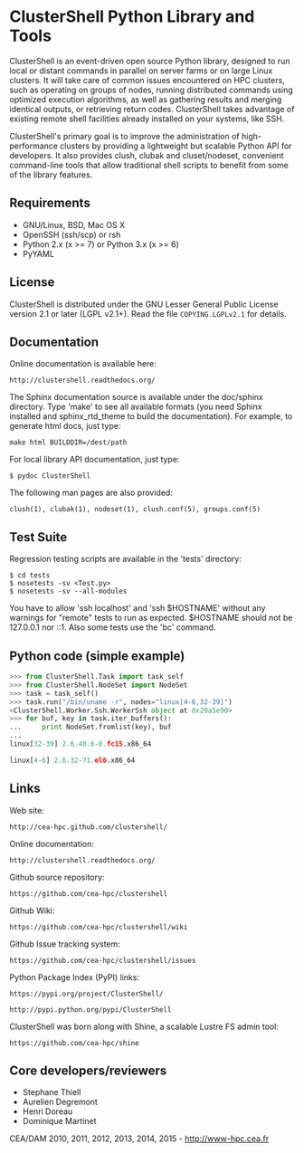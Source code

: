 ClusterShell Python Library and Tools
=====================================

ClusterShell is an event-driven open source Python library, designed to run
local or distant commands in parallel on server farms or on large Linux
clusters. It will take care of common issues encountered on HPC clusters, such
as operating on groups of nodes, running distributed commands using optimized
execution algorithms, as well as gathering results and merging identical
outputs, or retrieving return codes. ClusterShell takes advantage of existing
remote shell facilities already installed on your systems, like SSH.

ClusterShell's primary goal is to improve the administration of high-
performance clusters by providing a lightweight but scalable Python API for
developers. It also provides clush, clubak and cluset/nodeset, convenient
command-line tools that allow traditional shell scripts to benefit from some
of the library features.

Requirements
------------

 * GNU/Linux, BSD, Mac OS X
 * OpenSSH (ssh/scp) or rsh
 * Python 2.x (x >= 7) or Python 3.x (x >= 6)
 * PyYAML

License
-------

ClusterShell is distributed under the GNU Lesser General Public License version
2.1 or later (LGPL v2.1+). Read the file `COPYING.LGPLv2.1` for details.

Documentation
-------------

Online documentation is available here:

    http://clustershell.readthedocs.org/

The Sphinx documentation source is available under the doc/sphinx directory.
Type 'make' to see all available formats (you need Sphinx installed and
sphinx_rtd_theme to build the documentation). For example, to generate html
docs, just type:

    make html BUILDDIR=/dest/path

For local library API documentation, just type:

    $ pydoc ClusterShell

The following man pages are also provided:

    clush(1), clubak(1), nodeset(1), clush.conf(5), groups.conf(5)

Test Suite
----------

Regression testing scripts are available in the 'tests' directory:

    $ cd tests
    $ nosetests -sv <Test.py>
    $ nosetests -sv --all-modules

You have to allow 'ssh localhost' and 'ssh $HOSTNAME' without any warnings for
"remote" tests to run as expected. $HOSTNAME should not be 127.0.0.1 nor ::1.
Also some tests use the 'bc' command.

Python code (simple example)
----------------------------

```python
>>> from ClusterShell.Task import task_self
>>> from ClusterShell.NodeSet import NodeSet
>>> task = task_self()
>>> task.run("/bin/uname -r", nodes="linux[4-6,32-39]")
<ClusterShell.Worker.Ssh.WorkerSsh object at 0x20a5e90>
>>> for buf, key in task.iter_buffers():
...     print NodeSet.fromlist(key), buf
... 
linux[32-39] 2.6.40.6-0.fc15.x86_64

linux[4-6] 2.6.32-71.el6.x86_64
```

Links
-----

Web site:

    http://cea-hpc.github.com/clustershell/

Online documentation:

    http://clustershell.readthedocs.org/

Github source repository:

    https://github.com/cea-hpc/clustershell

Github Wiki:

    https://github.com/cea-hpc/clustershell/wiki

Github Issue tracking system:

    https://github.com/cea-hpc/clustershell/issues

Python Package Index (PyPI) links:

    https://pypi.org/project/ClusterShell/

    http://pypi.python.org/pypi/ClusterShell

ClusterShell was born along with Shine, a scalable Lustre FS admin tool:

    https://github.com/cea-hpc/shine

Core developers/reviewers
-------------------------

* Stephane Thiell
* Aurelien Degremont
* Henri Doreau
* Dominique Martinet

CEA/DAM 2010, 2011, 2012, 2013, 2014, 2015 - http://www-hpc.cea.fr
